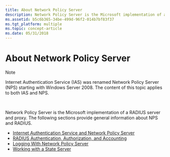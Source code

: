 ```yaml
---
title: About Network Policy Server
description: Network Policy Server is the Microsoft implementation of a RADIUS server and proxy. The following sections provide general information about NPS and RADIUS.
ms.assetid: b5c6b365-34be-499d-96f2-014b7bf83f37
ms.tgt_platform: multiple
ms.topic: concept-article
ms.date: 05/31/2018
---
```


# About Network Policy Server

> [!Note]  
> Internet Authentication Service (IAS) was renamed Network Policy Server (NPS) starting with Windows Server 2008. The content of this topic applies to both IAS and NPS.

 

Network Policy Server is the Microsoft implementation of a RADIUS server and proxy. The following sections provide general information about NPS and RADIUS.

-   [Internet Authentication Service and Network Policy Server](internet-authentication-service-vs-network-policy-server.md)
-   [RADIUS Authentication, Authorization, and Accounting](/windows/desktop/Nps/ias-radius-authentication-and-accounting)
-   [Logging With Network Policy Server](/windows/desktop/Nps/ias-radius-accounting-packets)
-   [Working with a State Server](/windows/desktop/Nps/ias-working-with-a-state-server)

 

 
